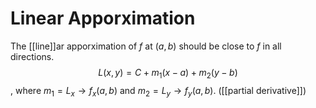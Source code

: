 # Linear Apporximation
The [[line]]ar apporximation of $f$ at $(a,b)$ should be close to $f$ in all directions.
$$L(x,y)=C+m_1(x-a)+m_2(y-b)$$
, where $m_1=L_x \rightarrow f_x(a,b)$ and $m_2=L_y \rightarrow f_y(a,b)$. ([[partial derivative]])
